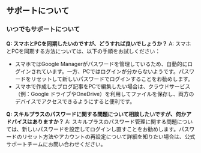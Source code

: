 ## サポートについて
### いつでもサポートについて

**Q: スマホとPCを同期したいのですが、どうすれば良いでしょうか？**
A: スマホとPCを同期する方法については、以下の手順をお試しください：
- スマホではGoogle Managerがパスワードを管理しているため、自動的にログインされています。一方、PCではログインが分からないようです。パスワードをリセットして新しいパスワードでログインすることをお勧めします。
- スマホで作成したブログ記事をPCで編集したい場合は、クラウドサービス（例：Google ドライブやOneDrive）を利用してファイルを保存し、両方のデバイスでアクセスできるようにすると便利です。

**Q: スキルプラスのパスワードに関する問題について相談したいですが、何かアドバイスはありますか？**
A: スキルプラスのパスワード管理に関する問題については、新しいパスワードを設定してログインし直すことをお勧めします。パスワードのリセット方法やアカウントの再設定について詳細を知りたい場合は、公式サポートチームにお問い合わせください。
